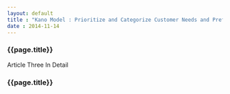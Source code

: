 ```yaml
---
layout: default
title : "Kano Model : Prioritize and Categorize Customer Needs and Preferences"
date : 2014-11-14
---
```

<html lang="en">
<head>
    <meta charset="utf-8">
    <meta name="viewport" content="width=device-width, initial-scale=1.0">
    <link href="https://fonts.googleapis.com/css2?family=Barlow:wght@400;500;600;700&display=swap" rel="stylesheet">
    <link rel="stylesheet" href="{{ '../assets/css/screen.css' | relative_url }}">
</head>
<body>
    <h3>{{page.title}}</h3>
    Article Three In Detail
</body>
</html>

### {{page.title}}
